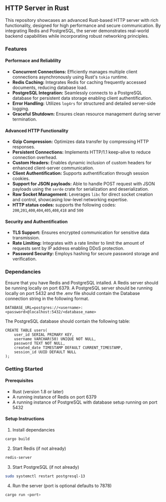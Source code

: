## HTTP Server in Rust
This repository showcases an advanced Rust-based HTTP server with rich functionality, designed for high performance and secure communication. By integrating Redis and PostgreSQL, the server demonstrates real-world backend capabilities while incorporating robust networking principles.

### Features

#### Performace and Reliablilty
- **Concurrent Connections:** Efficiently manages multiple client connections asynchronously using Rust's `tokio` runtime.
- **Redis Caching:** Integrates Redis for caching frequently accessed documents, reducing database load.
- **PostgreSQL Integration:** Seamlessly connects to a PostgreSQL database for persistent data storage enabling client authentification.
- **Error Handling:** Utilizes `log4rs` for structured and detailed server-side logging.
- **Graceful Shutdown:** Ensures clean resource management during server termination.

#### Advanced HTTP Functionality
- **Gzip Compression:** Optimizes data transfer by compressing HTTP responses.
- **Persistent Connections:** Implements HTTP/1.1 keep-alive to reduce connection overhead.
- **Custom Headers:** Enables dynamic inclusion of custom headers for enhanced client-server communication.
- **Client Authentification:** Supports authentification through session cookies.
- **Support for JSON payloads:** Able to handle POST request with JSON payloads using the `serde` crate for serialization and deserialization.
- **Raw Socket Management:** Leverages `libc` for direct socket creation and control, showcasing low-level networking expertise.
- **HTTP status codes:** supports the following codes: `200`,`201`,`400`,`404`,`405`,`408`,`418` and `500`

#### Security and Authentification
- **TLS Support:** Ensures encrypted communication for sensitive data transmission.
- **Rate Limiting:** Integrates with a rate limiter to limit the amount of requests sent by IP address enabling DDoS protection.
- **Password Security:** Employs hashing for secure password storage and verification.

### Dependancies
Ensure that you have Redis and PostgreSQL intalled.
A Redis server should be running locally on port 6379.
A PostgreSQL server should be running locally on port 5432 and the .env file should contain the Database connection string in the following format.
```
DATABASE_URL=postgres://<username>:<password>@localhost:5432/<database_name>
```

The PostgreSQL database should contain the following table: 
```
CREATE TABLE users( 
    user_id SERIAL PRIMARY KEY, 
    username VARCHAR(50) UNIQUE NOT NULL, 
    password TEXT NOT NULL, 
    created_date TIMESTAMP DEFAULT CURRENT_TIMESTAMP, 
    session_id UUID DEFAULT NULL 
);
```


### Getting Started
#### Prerequisites
* Rust (version 1.8 or later)
* A running instance of Redis on port 6379
* A running instance of PostgreSQL with database setup running on port 5432

#### Setup Instructions
1. Install dependancies
```bash
cargo build
```
2. Start Redis (if not already)
```bash
redis-server
```
3. Start PostgreSQL (if not already)
```bash
sudo systemctl restart postgresql-13
```
4. Run the server (port is optional defaults to 7878)
```bash
cargo run <port>
```


